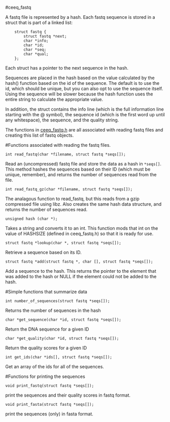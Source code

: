 #ceeq_fastq

A fastq file is represented by a hash. Each fastq sequence is stored in a struct 
that is part of a linked list:

```
	struct fastq {
		struct fastq *next;
		char *info;
		char *id;
		char *seq;
		char *qual;
	};
```

Each struct has a pointer to the next sequence in the hash. 

Sequences are placed in the hash based on the value calculated by the hash() 
function based on the id of the sequence. The default is to use the id, which 
should be unique, but you can  also opt to use the sequence itself. Using the 
sequence will be slower because the hash function uses the entire string to
calculate the appropriate value.

In addition, the struct contains the info line (which is the full information 
line starting with the @ symbol), the sequence id (which is the first word up
until any whitespace), the sequence, and the quality string.


The functions in [ceeq_fastq.h](ceeeq_fastq.h) are all associated with reading 
fastq files and creating this list of fastq objects.

#Functions associated with reading the fastq files.

`int read_fastq(char *filename, struct fastq *seqs[]);`

Read an (uncompressed) fastq file and store the data as a hash in `*seqs[]`. 
This method hashes the sequences based on their ID (which must be unique, 
remember), and returns the number of sequences read from the file.

`int read_fastq_gz(char *filename, struct fastq *seqs[]);`

The analagous function to read_fastq, but this reads from a gzip compressed
file using libz. Also creates the same hash data structure, and returns the
number of sequences read.

`unsigned hash (char *);`

Takes a string and converts it to an int. This function mods that int on the
value of HASHSIZE (defined in ceeq_fastq.h) so that it is ready for use.

`struct fastq *lookup(char *, struct fastq *seqs[]);`

Retrieve a sequence based on its ID.

`struct fastq *add(struct fastq *, char [], struct fastq *seqs[]);`

Add a sequence to the hash. This returns the pointer to the element that
was added to the hash or NULL if the element could not be added to the hash.


#Simple functions that summarize data

`int number_of_sequences(struct fastq *seqs[]);`

Returns the number of sequences in the hash

`char *get_sequence(char *id, struct fastq *seqs[]);`

Return the DNA sequence for a given ID

`char *get_quality(char *id, struct fastq *seqs[]);`

Return the quality scores for a given ID

`int get_ids(char *ids[], struct fastq *seqs[]);`

Get an array of the ids for all of the sequences.



#Functions for printing the sequences

`void print_fastq(struct fastq *seqs[]);`

print the sequences and their quality scores in fastq format.

`void print_fasta(struct fastq *seqs[]);`

print the sequences (only) in fasta format.







